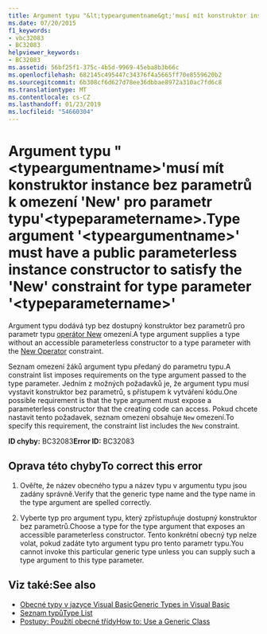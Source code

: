 ```yaml
---
title: Argument typu "&lt;typeargumentname&gt;'musí mít konstruktor instance bez parametrů k omezení 'New' pro parametr typu'&lt;typeparametername&gt;.
ms.date: 07/20/2015
f1_keywords:
- vbc32083
- BC32083
helpviewer_keywords:
- BC32083
ms.assetid: 56bf25f1-375c-4b5d-9969-45eba8b3b66c
ms.openlocfilehash: 682145c495447c34376f4a5665ff70e8559620b2
ms.sourcegitcommit: 6b308cf6d627d78ee36dbbae8972a310ac7fd6c8
ms.translationtype: MT
ms.contentlocale: cs-CZ
ms.lasthandoff: 01/23/2019
ms.locfileid: "54660304"
---
```

# <a name="type-argument-lttypeargumentnamegt-must-have-a-public-parameterless-instance-constructor-to-satisfy-the-new-constraint-for-type-parameter-lttypeparameternamegt"></a><span data-ttu-id="aaa24-102">Argument typu "&lt;typeargumentname&gt;'musí mít konstruktor instance bez parametrů k omezení 'New' pro parametr typu'&lt;typeparametername&gt;.</span><span class="sxs-lookup"><span data-stu-id="aaa24-102">Type argument '&lt;typeargumentname&gt;' must have a public parameterless instance constructor to satisfy the 'New' constraint for type parameter '&lt;typeparametername&gt;'</span></span>
<span data-ttu-id="aaa24-103">Argument typu dodává typ bez dostupný konstruktor bez parametrů pro parametr typu [operátor New](../../visual-basic/language-reference/operators/new-operator.md) omezení.</span><span class="sxs-lookup"><span data-stu-id="aaa24-103">A type argument supplies a type without an accessible parameterless constructor to a type parameter with the [New Operator](../../visual-basic/language-reference/operators/new-operator.md) constraint.</span></span>  
  
 <span data-ttu-id="aaa24-104">Seznam omezení žáků argument typu předaný do parametru typu.</span><span class="sxs-lookup"><span data-stu-id="aaa24-104">A constraint list imposes requirements on the type argument passed to the type parameter.</span></span> <span data-ttu-id="aaa24-105">Jedním z možných požadavků je, že argument typu musí vystavit konstruktor bez parametrů, s přístupem k vytváření kódu.</span><span class="sxs-lookup"><span data-stu-id="aaa24-105">One possible requirement is that the type argument must expose a parameterless constructor that the creating code can access.</span></span> <span data-ttu-id="aaa24-106">Pokud chcete nastavit tento požadavek, seznam omezení obsahuje `New` omezení.</span><span class="sxs-lookup"><span data-stu-id="aaa24-106">To specify this requirement, the constraint list includes the `New` constraint.</span></span>  
  
 <span data-ttu-id="aaa24-107">**ID chyby:** BC32083</span><span class="sxs-lookup"><span data-stu-id="aaa24-107">**Error ID:** BC32083</span></span>  
  
## <a name="to-correct-this-error"></a><span data-ttu-id="aaa24-108">Oprava této chyby</span><span class="sxs-lookup"><span data-stu-id="aaa24-108">To correct this error</span></span>  
  
1.  <span data-ttu-id="aaa24-109">Ověřte, že název obecného typu a název typu v argumentu typu jsou zadány správně.</span><span class="sxs-lookup"><span data-stu-id="aaa24-109">Verify that the generic type name and the type name in the type argument are spelled correctly.</span></span>  
  
2.  <span data-ttu-id="aaa24-110">Vyberte typ pro argument typu, který zpřístupňuje dostupný konstruktor bez parametrů.</span><span class="sxs-lookup"><span data-stu-id="aaa24-110">Choose a type for the type argument that exposes an accessible parameterless constructor.</span></span> <span data-ttu-id="aaa24-111">Tento konkrétní obecný typ nelze volat, pokud zadáte tyto argument typu pro tento parametr typu.</span><span class="sxs-lookup"><span data-stu-id="aaa24-111">You cannot invoke this particular generic type unless you can supply such a type argument to this type parameter.</span></span>  
  
## <a name="see-also"></a><span data-ttu-id="aaa24-112">Viz také:</span><span class="sxs-lookup"><span data-stu-id="aaa24-112">See also</span></span>
- [<span data-ttu-id="aaa24-113">Obecné typy v jazyce Visual Basic</span><span class="sxs-lookup"><span data-stu-id="aaa24-113">Generic Types in Visual Basic</span></span>](../../visual-basic/programming-guide/language-features/data-types/generic-types.md)
- [<span data-ttu-id="aaa24-114">Seznam typů</span><span class="sxs-lookup"><span data-stu-id="aaa24-114">Type List</span></span>](../../visual-basic/language-reference/statements/type-list.md)
- [<span data-ttu-id="aaa24-115">Postupy: Použití obecné třídy</span><span class="sxs-lookup"><span data-stu-id="aaa24-115">How to: Use a Generic Class</span></span>](../../visual-basic/programming-guide/language-features/data-types/how-to-use-a-generic-class.md)
